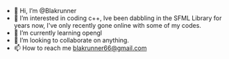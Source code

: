 - 👋 Hi, I’m @Blakrunner
- 👀 I’m interested in coding c++, Ive been dabbling in the SFML Library for years now, I've only recently gone online with some of my codes.
- 🌱 I’m currently learning opengl
- 💞️ I’m looking to collaborate on anything.
- 📫 How to reach me blakrunner66@gmail.com

<!---
Blakrunner/Blakrunner is a ✨ special ✨ repository because its `README.md` (this file) appears on your GitHub profile.
You can click the Preview link to take a look at your changes.
--->
